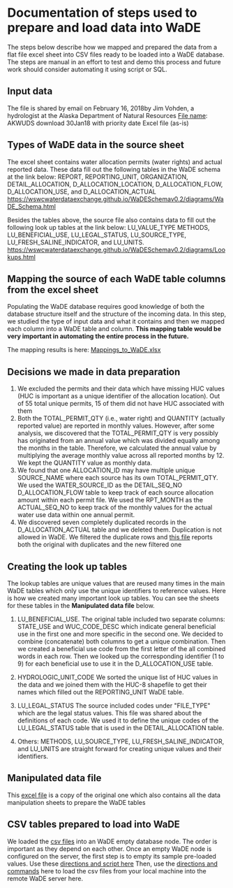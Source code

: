# Documentation of steps used to prepare and load data into WaDE 

The steps below describe how we mapped and prepared the data from a flat file excel sheet into CSV files ready to be loaded into a WaDE database. The steps are manual in an effort to test and demo this process and future work should consider automating it using script or SQL.

## Input data 
The file is shared by email on February 16, 2018by Jim Vohden, a hydrologist at the Alaska Department of Natural Resources 
[File name][1]: AKWUDS download 30Jan18 with priority date Excel file (as-is)  

[1]:https://github.com/WSWCWaterDataExchange/DataMigrationScripts/tree/master/Alaska/Original_data_shared

## Types of WaDE data in the source sheet  
The excel sheet contains water allocation permits (water rights) and actual reported data. These data fill out the following tables in the WaDE schema at the link below: REPORT, REPORTING_UNIT, ORGANIZATION, DETAIL_ALLOCATION, D_ALLOCATION_LOCATION, D_ALLOCATION_FLOW, D_ALLOCATION_USE, and D_ALLOCATION_ACTUAL    
https://wswcwaterdataexchange.github.io/WaDESchemav0.2/diagrams/WaDE_Schema.html

Besides the tables above, the source file also contains data to fill out the following look up tables at the link below: LU_VALUE_TYPE
METHODS, LU_BENEFICIAL_USE, LU_LEGAL_STATUS, LU_SOURCE_TYPE, LU_FRESH_SALINE_INDICATOR, and LU_UNITS.   
https://wswcwaterdataexchange.github.io/WaDESchemav0.2/diagrams/Lookups.html

## Mapping the source of each WaDE table columns from the excel sheet 
Populating the WaDE database requires good knowledge of both the database structure itself and the structure of the incoming data. In this step, we studied the type of input data and what it contains and then we mapped each column into a WaDE table and column. **This mapping table would be very important in automating the entire process in the future.**  

The mapping results is here: [Mappings_to_WaDE.xlsx][2]

[2]:https://github.com/WSWCWaterDataExchange/DataMigrationScripts/tree/master/Alaska/Prepareation_files

## Decisions we made in data preparation  
1. We excluded the permits and their data which have missing HUC values (HUC is important as a unique identifier of the allocation location). Out of 55 total unique permits, 15 of them did not have HUC associated with them
2. Both the TOTAL_PERMIT_QTY (i.e., water right) and QUANTITY (actually reported value) are reported in monthly values. However, after some analysis, we discovered that the  TOTAL_PERMIT_QTY is very possibly has originated from an annual value which was divided equally among the months in the table. Therefore, we calculated the annual value by multiplying the average monthly value across all reported months by 12. We kept the QUANTITY value as monthly data. 
3. We found that one ALLOCATION_ID may have multiple unique SOURCE_NAME where each source has its own TOTAL_PERMIT_QTY. We used the WATER_SOURCE_ID as the DETAIL_SEQ_NO D_ALLOCATION_FLOW table to keep track of each source allocation amount within each permit file.  We used the RPT_MONTH as the 
ACTUAL_SEQ_NO to keep track of the monthly values for the actual water use data within one annual permit. 
4. We discovered seven completely duplicated records in the D_ALLOCATION_ACTUAL table and we deleted them. Duplication is not allowed in WaDE. We filtered the duplicate rows and [this file][6] reports both the original with duplicates and the new filtered one

[6]: https://github.com/WSWCWaterDataExchange/DataMigrationScripts/blob/master/Alaska/csv_files_ready_for_WaDE/duplicate_allocation_actual.xlsx

## Creating the look up tables
The lookup tables are unique values that are reused many times in the main WaDE tables which only use the unique identifiers to reference values.  Here is how we created many important look up tables. You can see the sheets for these tables in the **Manipulated data file** below. 
1. LU_BENEFICIAL_USE. 
The original table included two separate columns: STATE_USE and WUC_CODE_DESC which indicate general beneficial use in the first one and more specific in the second one. We decided to combine (concatenate) both columns to get a unique combination.  Then we created a beneficial use code from the first letter of the all combined words in each row. Then we looked up the corresponding identifier (1 to 9) for each beneficial use to use it in the D_ALLOCATION_USE table.

2. HYDROLOGIC_UNIT_CODE
We sorted the unique list of HUC values in the data and we joined them with the HUC-8 shapefile to get their names which filled out the REPORTING_UNIT WaDE table. 

3. LU_LEGAL_STATUS
The source included codes under "FILE_TYPE" which are the legal status values. This file was shared about the definitions of each code. We used it to define the unique codes of the LU_LEGAL_STATUS table that is used in the  DETAIL_ALLOCATION table. 

4. Others: METHODS,  LU_SOURCE_TYPE, LU_FRESH_SALINE_INDICATOR, and LU_UNITS are straight forward for creating unique values and their identifiers.  

## Manipulated data file
This [excel file][3] is a copy of the original one which also contains all the data manipulation sheets to prepare the WaDE tables 

[3]:https://github.com/WSWCWaterDataExchange/DataMigrationScripts/tree/master/Alaska/Prepareation_files

## CSV tables prepared to load into WaDE
We loaded the [csv files][4] into an WaDE empty database node. The order is important as they depend on each other. 
Once an empty WaDE node is configured on the server, the first step is to empty its sample pre-loaded values. Use these [directions and script here][7] 
Then, use the [directions and commands][8] here to load the csv files from your local machine into the remote WaDE server here. 


[7]:https://github.com/WSWCWaterDataExchange/DataMigrationScripts/blob/master/Empty_data_WaDE_tables.md  
[8]: https://github.com/WSWCWaterDataExchange/DataMigrationScripts/blob/master/Load_command_csv_data_to_WaDE.md

[4]: https://github.com/WSWCWaterDataExchange/DataMigrationScripts/tree/master/Alaska/csv_files_ready_for_WaDE


